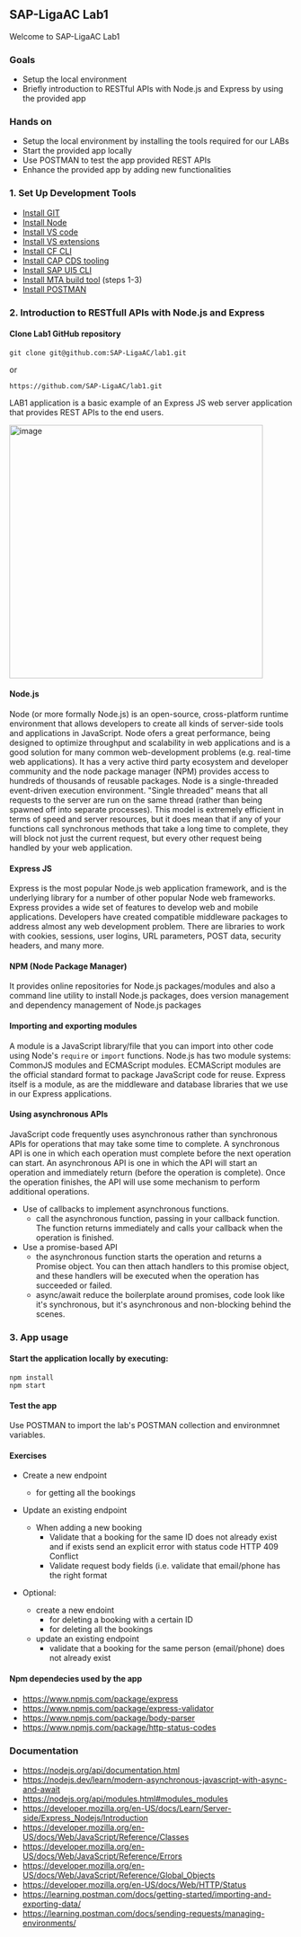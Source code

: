 
## SAP-LigaAC Lab1

Welcome to SAP-LigaAC Lab1
### Goals
- Setup the local environment
- Briefly introduction to RESTful APIs with Node.js and Express by using the provided app

### Hands on
- Setup the local environment by installing the tools required for our LABs
- Start the provided app locally
- Use POSTMAN to test the app provided REST APIs
- Enhance the provided app by adding new functionalities


### 1. Set Up Development Tools
- [Install GIT](https://developers.sap.com/tutorials/btp-app-set-up-local-development.html#e131f039-c4d4-4e29-8d64-c774b0dff9c1 "GitHub")
- [Install Node](https://developers.sap.com/tutorials/btp-app-set-up-local-development.html#85c712a0-821e-48ba-992c-ba727985c314 "Install Node")
- [Install VS code](https://developers.sap.com/tutorials/btp-app-set-up-local-development.html#8ccbe83d-2182-45b7-a891-178f46e1a117 "Install VS code")
- [Install VS extensions](https://developers.sap.com/tutorials/btp-app-set-up-local-development.html#cc41d842-5014-4e9e-a16b-8897a1f11ffc "Install VS extensions")
- [Install CF CLI](https://developers.sap.com/tutorials/btp-app-set-up-local-development.html#2e0990e0-9c79-491c-9bc0-e6ead997225a "Install CF CLI")
- [Install CAP CDS tooling](https://developers.sap.com/tutorials/btp-app-set-up-local-development.html#7ff02f69-2fe9-4061-b19c-39f8ee9ae08d "Install CAP CDS tooling")
- [Install SAP UI5 CLI](https://developers.sap.com/tutorials/btp-app-set-up-local-development.html#a8c2a0e3-9fa7-4314-aebe-bf3c153a2835 "Install SAP UI5 CLI")
- [Install MTA build tool](https://developers.sap.com/tutorials/btp-app-cap-mta-deployment.html#88db1575-a9d1-4d5b-8379-a45e4ab8adbc "Install MTA build tool") (steps 1-3)
- [Install POSTMAN](https://developers.sap.com/tutorials/api-tools-postman-install.html "Install POSTMAN")


### 2. Introduction to RESTfull APIs with Node.js and Express

#### Clone Lab1 GitHub repository

```
git clone git@github.com:SAP-LigaAC/lab1.git
```
or

```
https://github.com/SAP-LigaAC/lab1.git
```

LAB1 application is a basic example of an Express JS web server application that provides REST APIs to the end users.


<img width="451" alt="image" src="https://user-images.githubusercontent.com/102019852/159589992-caa86ce2-9791-4141-952f-33fc370799bd.png">


#### Node.js
Node (or more formally Node.js) is an open-source, cross-platform runtime environment that allows developers to create all kinds of server-side tools and applications in JavaScript.
Node ofers a great performance, being designed to optimize throughput and scalability in web applications and is a good solution for many common web-development problems (e.g. real-time web applications).
It has a very active third party ecosystem and developer community and the node package manager (NPM) provides access to hundreds of thousands of reusable packages.
Node is a single-threaded event-driven execution environment. "Single threaded" means that all requests to the server are run on the same thread (rather than being spawned off into separate processes). This model is extremely efficient in terms of speed and server resources, but it does mean that if any of your functions call synchronous methods that take a long time to complete, they will block not just the current request, but every other request being handled by your web application.

#### Express JS
Express is the most popular Node.js web application framework, and is the underlying library for a number  of other popular Node web frameworks.
Express provides a wide set of features to develop web and mobile applications.
Developers have created compatible middleware packages to address almost any web development problem. There are libraries to work with cookies, sessions, user logins, URL parameters, POST data, security headers, and many more.

#### NPM (Node Package Manager)
It provides online repositories for Node.js packages/modules and also a command line utility to install Node.js packages, does version management and dependency management of Node.js packages

#### Importing and exporting modules
A module is a JavaScript library/file that you can import into other code using Node's `require` or `import` functions.
Node.js has two module systems: CommonJS modules and ECMAScript modules.
ECMAScript modules are the official standard format to package JavaScript code for reuse.
Express itself is a module, as are the middleware and database libraries that we use in our Express applications.

#### Using asynchronous APIs
JavaScript code frequently uses asynchronous rather than synchronous APIs for operations that may take some time to complete.
A synchronous API is one in which each operation must complete before the next operation can start.
An asynchronous API is one in which the API will start an operation and immediately return (before the operation is complete). Once the operation finishes, the API will use some mechanism to perform additional operations.
- Use of callbacks to implement asynchronous functions.
  - call the asynchronous function, passing in your callback function. The function returns immediately and calls your callback when the operation is finished.
- Use a promise-based API
  - the asynchronous function starts the operation and returns a Promise object. You can then attach handlers to this promise object, and these handlers will be executed when the operation has succeeded or failed.
  - async/await reduce the boilerplate around promises, code look like it's synchronous, but it's asynchronous and non-blocking behind the scenes.


### 3. App usage

#### Start the application locally by executing:

```
npm install
npm start

```
#### Test the app

Use POSTMAN to import the lab's POSTMAN collection and environmnet variables.

#### Exercises

- Create a new endpoint
  - for getting all the bookings
- Update an existing endpoint
  - When adding a new booking
    - Validate that a booking for the same ID does not already exist and if exists send an explicit error with status code HTTP 409 Conflict
    - Validate request body fields (i.e. validate that email/phone has the right format


- Optional:
  - create a new endoint
    - for deleting a booking with a certain ID
    - for deleting all the bookings
  - update an existing endpoint
    - validate that a booking for the same person (email/phone) does not already exist


#### Npm dependecies used by the app

- https://www.npmjs.com/package/express
- https://www.npmjs.com/package/express-validator
- https://www.npmjs.com/package/body-parser
- https://www.npmjs.com/package/http-status-codes



### Documentation

- https://nodejs.org/api/documentation.html
- https://nodejs.dev/learn/modern-asynchronous-javascript-with-async-and-await
- https://nodejs.org/api/modules.html#modules_modules
- https://developer.mozilla.org/en-US/docs/Learn/Server-side/Express_Nodejs/Introduction
- https://developer.mozilla.org/en-US/docs/Web/JavaScript/Reference/Classes
- https://developer.mozilla.org/en-US/docs/Web/JavaScript/Reference/Errors
- https://developer.mozilla.org/en-US/docs/Web/JavaScript/Reference/Global_Objects
- https://developer.mozilla.org/en-US/docs/Web/HTTP/Status
- https://learning.postman.com/docs/getting-started/importing-and-exporting-data/
- https://learning.postman.com/docs/sending-requests/managing-environments/

